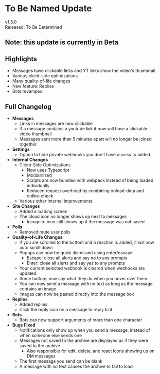 # To Be Named Update

v1.5.0  
Released: To Be Determined

## Note: this update is currently in Beta

## Highlights

- Messages have clickable links and YT links show the video's thumbnail
- Various client-side optimizations
- Many quality-of-life changes
- New feature: Replies
- Bots revamped

## Full Changelog

- **Messages**
  - Links in messages are now clickable
  - If a message contains a youtube link it now will have a clickable video thumbnail
  - Messages sent more than 5 minutes apart will no longer be joined together
- **Settings**
  - Option to hide private webhooks you don't have access to added
- **Internal Changes**
  - Client-Side Optimizations
    - Now uses Typescript
    - Modularized
    - Scripts are now bundled with webpack instead of being loaded individually
    - Reduced request overhead by combining onload-data and online-check
  - Various other internal improvements
- **Site Changes**
  - Added a loading screen
  - The cloud icon no longer shows up next to messages
    - Incognito icon still shows up if the message was not saved
- **Polls**
  - Removed mute user polls
- **Quality-of-Life Changes**
  - If you are scrolled to the bottom and a reaction is added, it will now auto scroll down
  - Popups can now be quick dismissed using enter/escape
    - Escape: close all alerts and say no to any prompts
    - Enter: close all alerts and say yes to any prompts
  - Your current selected webhook is cleared when webhooks are updated
  - Some buttons now say what they do when you hover over them
  - You can now send a message with no text as long as the message contains an image
  - Images can now be pasted directly into the message box
- **Replies**
  - Added replies
  - Click the reply icon on a message to reply to it
- **Bots**
  - Bots can now support arguments of more than one character
- **Bugs Fixed**
  - Notifications only show up when you send a message, instead of when someone else sends one
  - Messages not saved to the archive are displayed as if they were saved to the archive
    - Also responsible for edit, delete, and react icons showing up on DM messages
  - The first message you send can be blank
  - A message with no text causes the archive to fail to load
